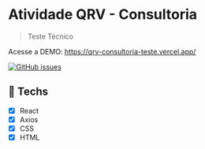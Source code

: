 # Atividade QRV - Consultoria

> Teste Técnico

Acesse a DEMO: https://qrv-consultoria-teste.vercel.app/

<a href="https://github.com/omariosouto/flappy-bird-devsoutinho/issues"><img alt="GitHub issues" src="https://img.shields.io/github/issues/omariosouto/flappy-bird-devsoutinho?label=Randal%20TK"></a>

## :hammer: Techs

- [x] React
- [x] Axios
- [x] CSS
- [x] HTML

